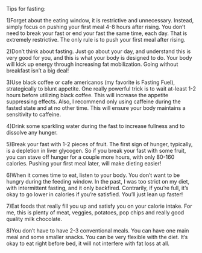

Tips for fasting:

1)Forget about the eating window, it is restrictive and unnecessary. Instead, simply focus on pushing your first meal 4-8 hours after rising. You don’t need to break your fast or end your fast the same time, each day. That is extremely restrictive. The only rule is to push your first meal after rising.

2)Don’t think about fasting. Just go about your day, and understand this is very good for you, and this is what your body is designed to do. Your body will kick up energy through increasing fat mobilization. Going without breakfast isn’t a big deal!

3)Use black coffee or cafe americanos (my favorite is Fasting Fuel), strategically to blunt appetite. One really powerful trick is to wait at-least 1-2 hours before utilizing black coffee. This will increase the appetite suppressing effects. Also, I recommend only using caffeine during the fasted state and at no other time. This will ensure your body maintains a sensitivity to caffeine.

4)Drink some sparkling water during the fast to increase fullness and to dissolve any hunger.

5)Break your fast with 1-2 pieces of fruit. The first sign of hunger, typically, is a depletion in liver glycogen. So if you break your fast with some fruit, you can stave off hunger for a couple more hours, with only 80-160 calories. Pushing your first meal later, will make dieting easier!

6)When it comes time to eat, listen to your body. You don’t want to be hungry during the feeding window. In the past, I was too strict on my diet, with intermittent fasting, and it only backfired. Contrarily, if you’re full, it’s okay to go lower in calories if you’re satisfied. You’ll just lean up faster!

7)Eat foods that really fill you up and satisfy you on your calorie intake. For me, this is plenty of meat, veggies, potatoes, pop chips and really good quality milk chocolate.

8)You don’t have to have 2-3 conventional meals. You can have one main meal and some smaller snacks. You can be very flexible with the diet. It’s okay to eat right before bed, it will not interfere with fat loss at all.
